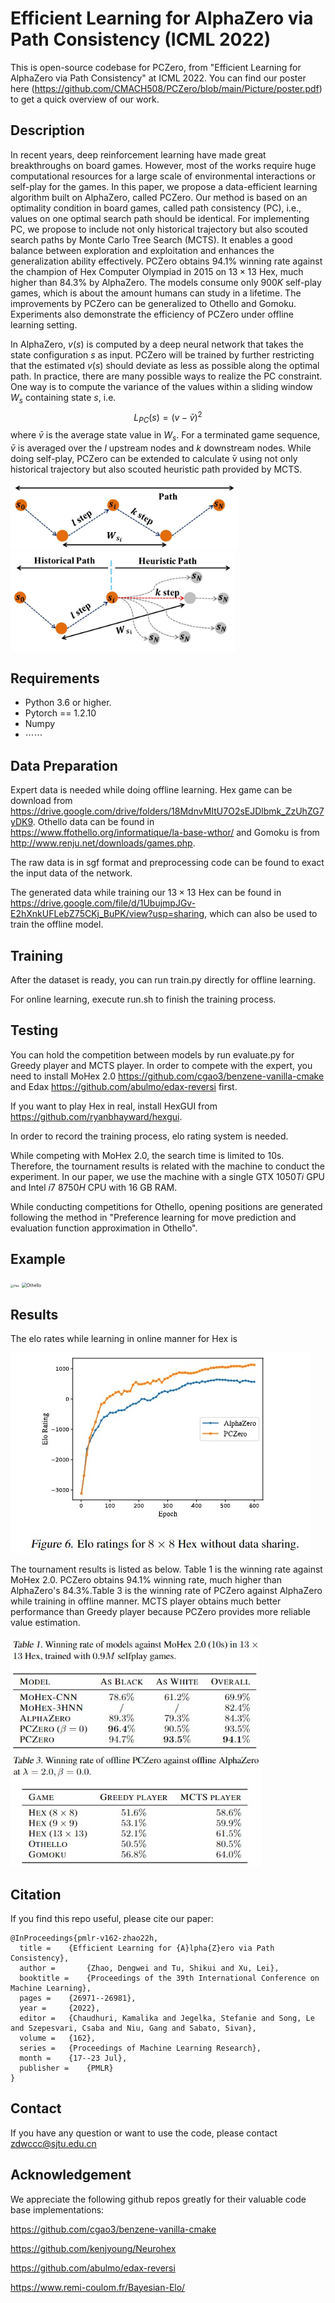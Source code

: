 # Efficient Learning for AlphaZero via Path Consistency (ICML 2022)

This is open-source codebase for PCZero, from "Efficient Learning for AlphaZero via Path Consistency" at ICML 2022. You can find our poster here (<https://github.com/CMACH508/PCZero/blob/main/Picture/poster.pdf>) to get a quick overview of our work.

## Description

In recent years, deep reinforcement learning have made great breakthroughs on board games. However, most of the works require huge computational resources for a large scale of environmental interactions or self-play for the games. In this paper, we propose a data-efficient learning algorithm built on AlphaZero, called PCZero. Our method is based on an optimality condition in board games, called path consistency (PC), i.e., values on one optimal search path should be identical.  For implementing PC, we propose to include not only historical trajectory but also scouted search paths by Monte Carlo Tree Search (MCTS). It enables a good balance between exploration and exploitation and enhances the generalization ability effectively. PCZero obtains $94.1\%$ winning rate against the champion of Hex Computer Olympiad in $2015$ on $13\times 13$ Hex, much higher than $84.3\%$ by AlphaZero. The models consume only $900K$ self-play games, which is about the amount humans can study in a lifetime. The improvements by PCZero can be generalized to Othello and Gomoku. Experiments also demonstrate the efficiency of PCZero under offline learning setting.

In AlphaZero, $v(s)$ is computed by a deep neural network that takes the state configuration $s$ as input. PCZero will be trained by further restricting that the estimated $v(s)$ should deviate as less as possible along the optimal path. In practice, there are many possible ways to realize the PC constraint. One way is to compute the variance of the values within a sliding window $W_s$ containing state $s$, i.e.
    $$L_{\textit{PC}}(s)=(v-\bar{v})^2$$
where $\bar{v}$ is the average state value in $W_s$. For a terminated game sequence, $\bar{v}$ is averaged over the $l$ upstream nodes and $k$ downstream nodes.  While doing self-play, PCZero can be extended to calculate  ̄v using not only historical trajectory but also scouted heuristic path provided by MCTS.

<img src="./Picture/graph_3_1_1.jpg" alt="graph_3_1_1=100x20" style="zoom:40%;" /><img src="./Picture/graph_3_1_2.jpg" alt="graph_3_1_2=100x20" style="zoom:40%;" />

## Requirements

- Python 3.6 or higher.
- Pytorch == 1.2.10
- Numpy
- $\cdots\cdots$

## Data Preparation

Expert data is needed while doing offline learning. Hex game can be download from <https://drive.google.com/drive/folders/18MdnvMItU7O2sEJDlbmk_ZzUhZG7yDK9>.  Othello data can be found in <https://www.ffothello.org/informatique/la-base-wthor/> and Gomoku is from <http://www.renju.net/downloads/games.php>.

The raw data is in sgf format and preprocessing code can be found to exact the input data of the network.

The generated data while training our $13\times 13$ Hex can be found in https://drive.google.com/file/d/1UbujmpJGv-E2hXnkUFLebZ75CKj_BuPK/view?usp=sharing, which can also be used to train the offline model.

## Training

After the dataset is ready, you can run train.py directly for offline learning.

For online learning,  execute run.sh to finish the training process.

## Testing

You can hold the competition between models by run evaluate.py for Greedy player and MCTS player. In order to compete with the expert, you need to install MoHex 2.0 <https://github.com/cgao3/benzene-vanilla-cmake> and Edax <https://github.com/abulmo/edax-reversi> first.

If you want to play Hex in real, install HexGUI from <https://github.com/ryanbhayward/hexgui>.

In order to record the training process, elo rating system is needed.

While competing with MoHex 2.0, the search time is limited to $10$s. Therefore, the tournament results is related with the machine to conduct the experiment. In our paper, we use the machine with a single GTX $1050Ti$ GPU and Intel $i7$ $8750H$ CPU with $16$ GB RAM.

While conducting competitions for Othello, opening positions are generated following the method in "Preference learning for move prediction and evaluation function approximation in Othello".

## Example

<img src=".\Picture\Hex.gif" alt="Hex" style="zoom:33%;" />

<img src=".\Picture\Othello.gif" alt="Othello" style="zoom:50%;" />

## Results

The elo rates while learning in online manner for Hex is

![result_0](./Picture/result_0.jpg)

The tournament results is listed as below. Table $1$ is the winning rate against MoHex $2.0$. PCZero obtains $94.1\%$ winning rate, much higher than AlphaZero's $84.3\%$.Table $3$ is the winning rate of PCZero against AlphaZero while training in offline manner. MCTS player obtains much better performance than Greedy player because PCZero provides more reliable value estimation.

<img src="./Picture/result_1.jpg" alt="result_1" style="zoom:80%;" />

<img src="./Picture/result_2.jpg" alt="result_2" style="zoom:80%;" />

## Citation

If you find this repo useful, please cite our paper:

```
@InProceedings{pmlr-v162-zhao22h,
  title = 	 {Efficient Learning for {A}lpha{Z}ero via Path Consistency},
  author =       {Zhao, Dengwei and Tu, Shikui and Xu, Lei},
  booktitle = 	 {Proceedings of the 39th International Conference on Machine Learning},
  pages = 	 {26971--26981},
  year = 	 {2022},
  editor = 	 {Chaudhuri, Kamalika and Jegelka, Stefanie and Song, Le and Szepesvari, Csaba and Niu, Gang and Sabato, Sivan},
  volume = 	 {162},
  series = 	 {Proceedings of Machine Learning Research},
  month = 	 {17--23 Jul},
  publisher =    {PMLR}
}

```

## Contact

If you have any question or want to use the code, please contact <zdwccc@sjtu.edu.cn>

## Acknowledgement

We appreciate the following github repos greatly for their valuable code base implementations:

<https://github.com/cgao3/benzene-vanilla-cmake>

<https://github.com/kenjyoung/Neurohex>

<https://github.com/abulmo/edax-reversi>

<https://www.remi-coulom.fr/Bayesian-Elo/>



